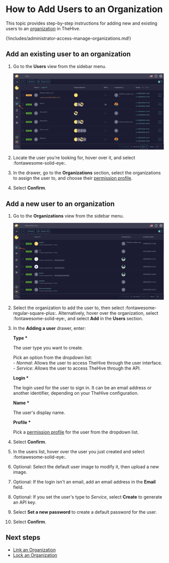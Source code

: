 # How to Add Users to an Organization

This topic provides step-by-step instructions for adding new and existing users to an [organization](about-organizations.md) in TheHive.

{!includes/administrator-access-manage-organizations.md!}

## Add an existing user to an organization

1. Go to the **Users** view from the sidebar menu.

    ![Users view](../../images/administration-guides/add-users-to-an-organization-existing.png)

2. Locate the user you're looking for, hover over it, and select :fontawesome-solid-eye:.

3. In the drawer, go to the **Organizations** section, select the organizations to assign the user to, and choose their [permission profile](../../administration/profiles.md).

4. Select **Confirm**.

## Add a new user to an organization

1. Go to the **Organizations** view from the sidebar menu.

    ![Organizations view](../../images/administration-guides/manage-organizations-organizations-view.png) 

2. Select the organization to add the user to, then select :fontawesome-regular-square-plus:. Alternatively, hover over the organization, select :fontawesome-solid-eye:, and select **Add** in the **Users** section.

3. In the **Adding a user** drawer, enter:

    **Type \***

    The user type you want to create.

    Pick an option from the dropdown list:   
        - *Normal*: Allows the user to access TheHive through the user interface.  
        - *Service*: Allows the user to access TheHive through the API.

    **Login \***

    The login used for the user to sign in. It can be an email address or another identifier, depending on your TheHive configuration.

    **Name \***

    The user's display name.

    **Profile \***

    Pick a [permission profile](../../administration/profiles.md) for the user from the dropdown list.

4. Select **Confirm**.

5. In the users list, hover over the user you just created and select :fontawesome-solid-eye:.

6. Optional: Select the default user image to modify it, then upload a new image.

7. Optional: If the login isn't an email, add an email address in the **Email** field.

8. Optional: If you set the user's type to *Service*, select **Create** to generate an API key.

9. Select **Set a new password** to create a default password for the user.

10. Select **Confirm**.

## Next steps

* [Link an Organization](link-an-organization.md)
* [Lock an Organization](lock-an-organization.md)